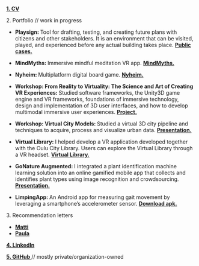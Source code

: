 <p>
  <a href="/CV%202019%20Ciprian%20Florea.pdf" target="_blank">
    <b>
      1. CV
    </b>
  </a>
</p>


<p>
  2. Portfolio // work in progress
</p>

<ul>
  
  <li>
    <b>
      Playsign: 
    </b>
      Tool for drafting, testing, and creating future plans with citizens and other stakeholders. It is an environment that can be visited, played, and experienced before any actual building takes place. 
    <a href="http://www.playsign.net/cases/" target="_blank">
      <b>
        Public cases. 
      </b>
    </a>
  <p></p></li>
  
  <li>
    <b>
      MindMyths: 
    </b>
      Immersive mindful meditation VR app. 
    <a href="http://mindmyths.eu/" target="_blank">
      <b>
        MindMyths. 
      </b>
    </a>
  <p></p></li>
  
  <li>
    <b>
      Nyheim: 
    </b>
      Multiplatform digital board game. 
    <a href="https://www.happyhobgoblin.com/nyheim-1" target="_blank">
      <b>
        Nyheim. 
      </b>
    </a>
  <p></p></li>
  
  <li>
    <b>
      Workshop: From Reality to Virtuality: The Science and Art of Creating VR Experiences: 
    </b>
      Studied software frameworks, the Unity3D game engine and VR frameworks, foundations of immersive technology, design and implementation of 3D user interfaces, and how to develop multimodal immersive user experiences. 
    <a href="https://github.com/Denhonator/UBISS" target="_blank">
      <b>
        Project. 
      </b>
    </a>
  <p></p></li>
  
  <li>
    <b>
      Workshop: Virtual City Models: 
    </b>
      Studied a virtual 3D city pipeline and techniques to acquire, process and visualize urban data. 
    <a href="UBISS2017_WorkshopB_FinalPresentation.pdf" target="_blank">
      <b>
        Presentation. 
      </b>
    </a>
  <p></p></li>
  
  <li>
    <b>
      Virtual Library: 
    </b>
    I helped develop a VR application developed together with the Oulu City Library. Users can explore the Virtual Library through a VR headset. 
    <a href="https://www.ouka.fi/oulu/library/virtual-library" target="_blank">
      <b>
        Virtual Library. 
      </b>
    </a>
  <p></p></li>
  
  <li>
    <b>
      GoNature Augmented: 
    </b>
    I integrated a plant identification machine learning solution into an online gamified mobile app that collects and identifies plant types using image recognition and crowdsourcing. 
    <a href="Final presentation.pdf" target="_blank">
      <b>
        Presentation.
      </b>
    </a>
  <p></p></li>
  
  <li>
    <b>
      LimpingApp: 
    </b>
    An Android app for measuring gait movement by leveraging a smartphone’s accelerometer sensor. 
    <a href="Zeta ucf.apk">
      <b>
        Download apk.
      </b>
    </a>
  <p></p></li>
  
</ul>


<p>
  3. Recommendation letters
</p>
<ul>
  <li>
    <a href="/Matti.pdf" target="_blank">
      <b>
        Matti
      </b>
    </a>
  </li>
  <li>
    <a href="/Paula.pdf" target="_blank">
      <b>
        Paula
      </b>
    </a>
  </li>
</ul>


<p>
  <a href="https://www.linkedin.com/in/cflorea-r/" target="_blank">
    <b>
      4. LinkedIn
    </b>
  </a>
</p>


<p>
  <a href="https://github.com/cflorea-r" target="_blank">
    <b>
      5. GitHub
    </b>
  </a>
  // mostly private/organization-owned
</p>
